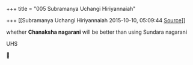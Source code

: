 +++
title = "005 Subramanya Uchangi Hiriyannaiah"

+++
[[Subramanya Uchangi Hiriyannaiah	2015-10-10, 05:09:44 [Source](https://groups.google.com/g/samskrita/c/krKkBlbxS-M)]]



whether **Chanaksha nagarani** will be better than using Sundara nagarani

UHS



